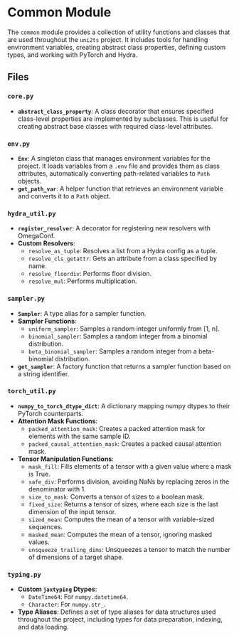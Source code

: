 # Common Module

The `common` module provides a collection of utility functions and classes that are used throughout the `uni2ts` project. It includes tools for handling environment variables, creating abstract class properties, defining custom types, and working with PyTorch and Hydra.

## Files

### `core.py`

-   **`abstract_class_property`**: A class decorator that ensures specified class-level properties are implemented by subclasses. This is useful for creating abstract base classes with required class-level attributes.

### `env.py`

-   **`Env`**: A singleton class that manages environment variables for the project. It loads variables from a `.env` file and provides them as class attributes, automatically converting path-related variables to `Path` objects.
-   **`get_path_var`**: A helper function that retrieves an environment variable and converts it to a `Path` object.

### `hydra_util.py`

-   **`register_resolver`**: A decorator for registering new resolvers with OmegaConf.
-   **Custom Resolvers**:
    -   `resolve_as_tuple`: Resolves a list from a Hydra config as a tuple.
    -   `resolve_cls_getattr`: Gets an attribute from a class specified by name.
    -   `resolve_floordiv`: Performs floor division.
    -   `resolve_mul`: Performs multiplication.

### `sampler.py`

-   **`Sampler`**: A type alias for a sampler function.
-   **Sampler Functions**:
    -   `uniform_sampler`: Samples a random integer uniformly from [1, n].
    -   `binomial_sampler`: Samples a random integer from a binomial distribution.
    -   `beta_binomial_sampler`: Samples a random integer from a beta-binomial distribution.
-   **`get_sampler`**: A factory function that returns a sampler function based on a string identifier.

### `torch_util.py`

-   **`numpy_to_torch_dtype_dict`**: A dictionary mapping numpy dtypes to their PyTorch counterparts.
-   **Attention Mask Functions**:
    -   `packed_attention_mask`: Creates a packed attention mask for elements with the same sample ID.
    -   `packed_causal_attention_mask`: Creates a packed causal attention mask.
-   **Tensor Manipulation Functions**:
    -   `mask_fill`: Fills elements of a tensor with a given value where a mask is True.
    -   `safe_div`: Performs division, avoiding NaNs by replacing zeros in the denominator with 1.
    -   `size_to_mask`: Converts a tensor of sizes to a boolean mask.
    -   `fixed_size`: Returns a tensor of sizes, where each size is the last dimension of the input tensor.
    -   `sized_mean`: Computes the mean of a tensor with variable-sized sequences.
    -   `masked_mean`: Computes the mean of a tensor, ignoring masked values.
    -   `unsqueeze_trailing_dims`: Unsqueezes a tensor to match the number of dimensions of a target shape.

### `typing.py`

-   **Custom `jaxtyping` Dtypes**:
    -   `DateTime64`: For `numpy.datetime64`.
    -   `Character`: For `numpy.str_`.
-   **Type Aliases**: Defines a set of type aliases for data structures used throughout the project, including types for data preparation, indexing, and data loading.

